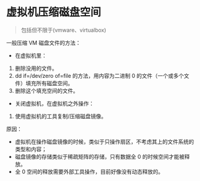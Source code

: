 # 虚拟机压缩磁盘空间

> 包括但不限于(vmware、virtualbox)

一般压缩 VM 磁盘文件的方法：

- 在虚拟机里：

1. 删除没用的文件。
2. dd if=/dev/zero of=file 的方法，用内容为二进制 0 的文件（一个或多个文件）填充所有磁盘空间。
3. 删除这个填充空间的文件。

- 关闭虚拟机，在虚拟机之外操作：

1. 使用虚拟机的工具复制/压缩磁盘镜像。

原因：

- 虚拟机在操作磁盘镜像的时候，类似于只操作扇区，不考虑其上的文件系统的类型和内容；
- 磁盘镜像的存储类似于稀疏矩阵的存储，只有数据全 0 的时候空间才能被释放。
- 全 0 空间的释放需要外部工具操作，目前好像没有动态释放的。
